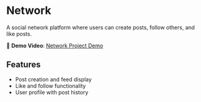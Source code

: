 # Network

A social network platform where users can create posts, follow others, and like posts.

🎥 **Demo Video**: [Network Project Demo](https://youtu.be/rxSD3WiNPk8)

## Features

- Post creation and feed display
- Like and follow functionality
- User profile with post history
